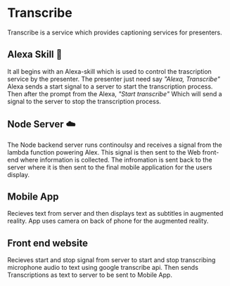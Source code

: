 # Transcribe 
Transcribe is a service which provides captioning services for presenters.

## Alexa Skill :white_flower:
It all begins with an Alexa-skill which is used to control the trascription service by the presenter. The presenter just need say
_"Alexa, Transcribe"_
Alexa sends a start signal to a server to start the transcription process.
Then after the prompt from the Alexa,
_"Start transcribe"_
Which will send a signal to the server to stop the transcription process.


## Node Server :cloud:
The Node backend server runs continoulsy and receives a signal from the lambda function powering Alex. This signal is then sent to the Web front-end where information is collected. The infromation is sent back to the server where it is then sent to the final mobile application for the users display.

## Mobile App
Recieves text from server and then displays text as subtitles in augmented reality. App uses camera on back of phone for the augmented reality.

## Front end website
Recieves start and stop signal from server to start and stop transcribing microphone audio to text using google transcribe api. Then sends Transcriptions as text to server to be sent to Mobile App.
